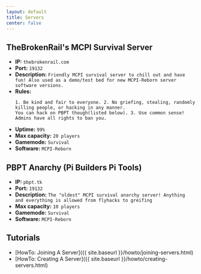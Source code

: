 ```yaml
---
layout: default
title: Servers
center: false
---
```


## TheBrokenRail's MCPI Survival Server
- **IP:** ``thebrokenrail.com``
- **Port:** ``19132``
- **Description:** ``Friendly MCPI survival server to chill out and have fun! Also used as a demo/test bed for new MCPI-Reborn server software versions.``
- **Rules:**  
     ```
     1. Be kind and fair to everyone. 2. No griefing, stealing, randomly killing people, or hacking in any manner.
     You can hack on PBPT though(listed below). 3. Use common sense! Admins have all rights to ban you.
     ```
- **Uptime:** ``99%``
- **Max capacity:** ``20 players``
- **Gamemode:** ``Survival``
- **Software:** ``MCPI-Reborn``

## PBPT Anarchy (Pi Builders Pi Tools)
- **IP:** ``pbpt.tk``
- **Port:** ``19132``
- **Description:** ``The "oldest" MCPI survival anarchy server! Anything and everything is allowed from flyhacks to greifing``
- **Max capacity:** ``10 players``
- **Gamemode:** ``Survival``
- **Software:** ``MCPI-Reborn``

## Tutorials
- [HowTo: Joining A Server]({{ site.baseurl }}/howto/joining-servers.html)
- [HowTo: Creating A Server]({{ site.baseurl }}/howto/creating-servers.html)
